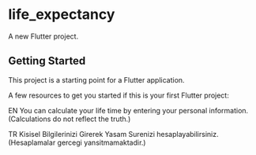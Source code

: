 # life_expectancy

A new Flutter project.

## Getting Started

This project is a starting point for a Flutter application.

A few resources to get you started if this is your first Flutter project:

EN
You can calculate your life time by entering your personal information. (Calculations do not reflect the truth.)



TR
Kisisel Bilgilerinizi Girerek Yasam Surenizi hesaplayabilirsiniz.(Hesaplamalar gercegi yansitmamaktadir.)
